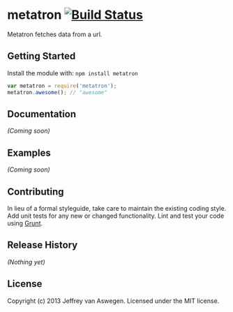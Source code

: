 # metatron [![Build Status](https://secure.travis-ci.org/jeffmess/metatron.png?branch=master)](http://travis-ci.org/jeffmess/metatron)

Metatron fetches data from a url.

## Getting Started
Install the module with: `npm install metatron`

```javascript
var metatron = require('metatron');
metatron.awesome(); // "awesome"
```

## Documentation
_(Coming soon)_

## Examples
_(Coming soon)_

## Contributing
In lieu of a formal styleguide, take care to maintain the existing coding style. Add unit tests for any new or changed functionality. Lint and test your code using [Grunt](http://gruntjs.com/).

## Release History
_(Nothing yet)_

## License
Copyright (c) 2013 Jeffrey van Aswegen. Licensed under the MIT license.
